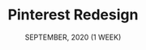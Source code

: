 ---
title: "Pinterest Redesign"
date: "SEPTEMBER, 2020 (1 WEEK)"
team: ""
desc: ""
square: ./pinterest/w.png
order: 2
worktype: "ux"
content: "index"
useTemplate: false
---